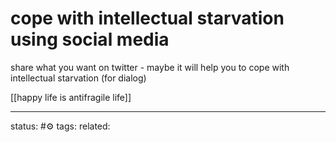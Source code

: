 # cope with intellectual starvation using social media
share what you want on twitter - maybe it will help you to cope with intellectual starvation (for dialog)

[[happy life is antifragile life]]

--- 
status: #⚙️ 
tags: 
related: 